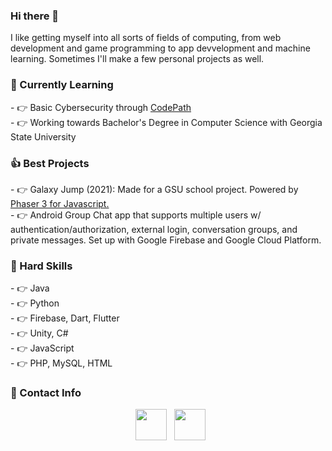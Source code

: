### Hi there 👋
I like getting myself into all sorts of fields of computing, from web development and game programming to app devvelopment and machine learning. Sometimes I'll make a few personal projects as well.

<h3>🔫 Currently Learning</h3>
- 👉 Basic Cybersecurity through <a href="https://www.codepath.org/">CodePath</a> <br>
- 👉 Working towards Bachelor's Degree in Computer Science with Georgia State University <br>

<h3>👍 Best Projects </h3>
- 👉 Galaxy Jump (2021): Made for a GSU school project. Powered by <a href="https://github.com/photonstorm/phaser">Phaser 3 for Javascript.</a> <br>
- 👉 Android Group Chat app that supports multiple users w/ authentication/authorization, external login, conversation groups, and private messages. Set up with Google Firebase and Google Cloud Platform. <br>

<h3>🚗 Hard Skills</h3> 
- 👉 Java <br>
- 👉 Python <br>
- 👉 Firebase, Dart, Flutter <br>
- 👉 Unity, C# <br>
- 👉 JavaScript <br>
- 👉 PHP, MySQL, HTML <br>

<h3> 🤙 Contact Info </h3>

<p align="center">
&nbsp; <a href="https://www.linkedin.com/in/aimbesi1/" target="_blank" rel="noopener noreferrer"><img src="https://img.icons8.com/plasticine/100/000000/linkedin.png" width="50" /></a>
&nbsp; <a href="mailto:tonyimbesi2@gmail.com" target="_blank" rel="noopener noreferrer"><img src="https://img.icons8.com/plasticine/100/000000/gmail.png"  width="50" /></a>
</p>

<!--
**aimbesi1/aimbesi1** is a ✨ _special_ ✨ repository because its `README.md` (this file) appears on your GitHub profile.

Here are some ideas to get you started:

- 🔭 I’m currently working on ...
- 🌱 I’m currently learning ...
- 👯 I’m looking to collaborate on ...
- 🤔 I’m looking for help with ...
- 💬 Ask me about ...
- 📫 How to reach me: ...
- 😄 Pronouns: ...
- ⚡ Fun fact: ...
-->
